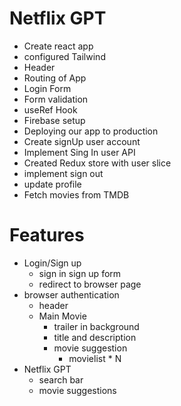 # Netflix GPT

- Create react app
- configured Tailwind
- Header
- Routing of App
- Login Form
- Form validation
- useRef Hook
- Firebase setup
- Deploying our app to production
- Create signUp user account
- Implement Sing In user API
- Created Redux store with user slice
- implement sign out
- update profile
- Fetch movies from TMDB

# Features

- Login/Sign up
  - sign in sign up form
  - redirect to browser page
- browser authentication
  - header
  - Main Movie
    - trailer in background
    - title and description
    - movie suggestion
      - movielist \* N
- Netflix GPT
  - search bar
  - movie suggestions
